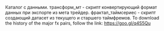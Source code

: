 Каталог с данными. 
трансформ_мт - скрипт конвертирующий формат данных при экспорте из мета трейдер.
фрактал_таймсериес - скрипт создающий датасет из текущего и старшего таймфремов.
To download the history of the major fx pairs, follow the link: https://goo.gl/q4S5Qu